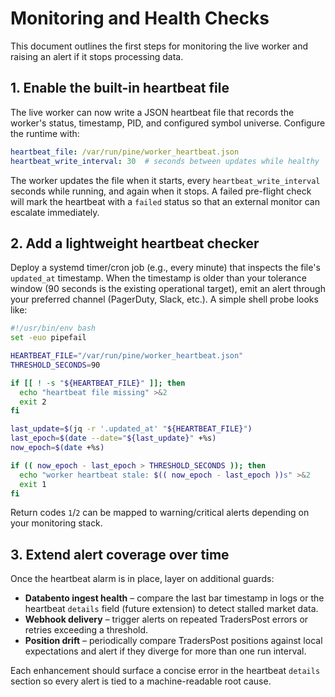 # Monitoring and Health Checks

This document outlines the first steps for monitoring the live worker and
raising an alert if it stops processing data.

## 1. Enable the built-in heartbeat file

The live worker can now write a JSON heartbeat file that records the worker's
status, timestamp, PID, and configured symbol universe. Configure the runtime
with:

```yaml
heartbeat_file: /var/run/pine/worker_heartbeat.json
heartbeat_write_interval: 30  # seconds between updates while healthy
```

The worker updates the file when it starts, every `heartbeat_write_interval`
seconds while running, and again when it stops. A failed pre-flight check will
mark the heartbeat with a `failed` status so that an external monitor can
escalate immediately.

## 2. Add a lightweight heartbeat checker

Deploy a systemd timer/cron job (e.g., every minute) that inspects the file's
`updated_at` timestamp. When the timestamp is older than your tolerance window
(90 seconds is the existing operational target), emit an alert through your
preferred channel (PagerDuty, Slack, etc.). A simple shell probe looks like:

```bash
#!/usr/bin/env bash
set -euo pipefail

HEARTBEAT_FILE="/var/run/pine/worker_heartbeat.json"
THRESHOLD_SECONDS=90

if [[ ! -s "${HEARTBEAT_FILE}" ]]; then
  echo "heartbeat file missing" >&2
  exit 2
fi

last_update=$(jq -r '.updated_at' "${HEARTBEAT_FILE}")
last_epoch=$(date --date="${last_update}" +%s)
now_epoch=$(date +%s)

if (( now_epoch - last_epoch > THRESHOLD_SECONDS )); then
  echo "worker heartbeat stale: $(( now_epoch - last_epoch ))s" >&2
  exit 1
fi
```

Return codes `1`/`2` can be mapped to warning/critical alerts depending on your
monitoring stack.

## 3. Extend alert coverage over time

Once the heartbeat alarm is in place, layer on additional guards:

- **Databento ingest health** – compare the last bar timestamp in logs or the
  heartbeat `details` field (future extension) to detect stalled market data.
- **Webhook delivery** – trigger alerts on repeated TradersPost errors or
  retries exceeding a threshold.
- **Position drift** – periodically compare TradersPost positions against local
  expectations and alert if they diverge for more than one run interval.

Each enhancement should surface a concise error in the heartbeat `details`
section so every alert is tied to a machine-readable root cause.
